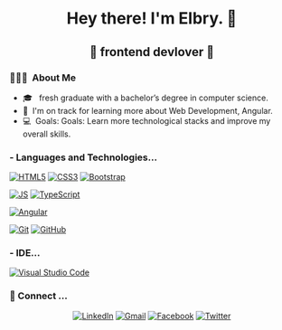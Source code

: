 <h1 align="center"> Hey there! I'm Elbry. 👋</h1>
<h2 align="center">🚀 frontend devlover 🚀</h2>
<h3> 👨🏻‍💻 &nbsp;About Me </h3>

- 🎓 &nbsp; fresh graduate with a bachelor’s degree in computer science.
- 🌱 &nbsp;I'm on track for learning more about Web Development, Angular.
- 💻 &nbsp;Goals: Goals: Learn more technological stacks and improve my overall skills.


### - Languages and Technologies...
[![HTML5](https://img.shields.io/badge/-HTML5-E34F26?style=flat-square&logo=html5&logoColor=white&link=https://github.com/PoulaHelmy/)](https://github.com/elbry74/)
[![CSS3](https://img.shields.io/badge/-CSS3-1572B6?style=flat-square&logo=css3&link=https://github.com/PoulaHelmy/)](https://github.com/PoulaHelmy/)
[![Bootstrap](https://img.shields.io/badge/-Bootstrap-563D7C?style=flat-square&logo=bootstrap&link=https://github.com/PoulaHelmy/)](https://github.com/elbry74/)

[![JS](https://img.shields.io/badge/-JavaScript-black?style=flat-square&logo=javascript&link=https://github.com/PoulaHelmy/)](https://github.com/elbry74/)
[![TypeScript](https://img.shields.io/badge/TypeScript-007ACC?style=flat-square&logo=typescript&logoColor=white&link=https://github.com/elbry74/)](https://github.com/LuizCarlosAbbott/)

[![Angular](https://img.shields.io/badge/Angular-DD0031?style=flat-square&logo=angular&logoColor=white&link=https://github.com/elbry74/)](https://github.com/PoulaHelmy/)

[![Git](https://img.shields.io/badge/-Git-black?style=flat-square&logo=git&link=https://github.com/PoulaHelmy/)](https://github.com/elbry74/)
[![GitHub](https://img.shields.io/badge/-GitHub-181717?style=flat-square&logo=github&link=https://github.com/PoulaHelmy/)](https://github.com/elbry74/)

### - IDE... 
[![Visual Studio Code](https://img.shields.io/badge/Visual_Studio_Code-0078D4?style=flat-square&logo=visual%20studio%20code&logoColor=white&link=https://github.com/ahmedmohamed24/)](https://github.com/elbry74/)

<h3> 💬 Connect ... </h3>
<p align="center">
<a href="https://www.linkedin.com/in/elbry74/" target="_blank"><img src="https://img.shields.io/badge/LinkedIn-%230077B5.svg?&style=flat-square&logo=linkedin&logoColor=white" alt="LinkedIn"></a>
<a href="mailto:abdallahelbry74@gmail.com" target="_blank"><img src="https://img.shields.io/badge/gmail-%23E4405F.svg?&style=flat-square&logo=gmail&logoColor=white" alt="Gmail"></a>  
<a href="https://www.facebook.com/abdo.melbry/" target="_blank"><img src="https://img.shields.io/badge/Facebook-%231877F2.svg?&style=flat-square&logo=facebook&logoColor=white" alt="Facebook"></a>
<a href="https://twitter.com/elbry74" target="_blank"><img src="https://img.shields.io/badge/-Twitter-1da1f2?style=flat-square&labelColor=1da1f2&logo=twitter&logoColor=white&link=https://www.twitter.com/_weltonfelix/" alt="Twitter"></a>  
 </p>
